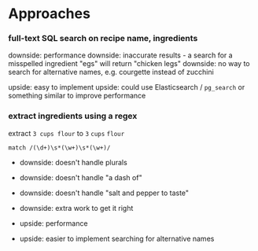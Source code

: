 # Approaches

### full-text SQL search on recipe name, ingredients

downside: performance
downside: inaccurate results - a search for a misspelled ingredient "egs" will return "chicken legs"
downside: no way to search for alternative names, e.g. courgette instead of zucchini

upside: easy to implement
upside: could use Elasticsearch / `pg_search` or something similar to improve performance

### extract ingredients using a regex

extract `3 cups flour` to `3` `cups` `flour`

`match /(\d+)\s*(\w+)\s*(\w+)/`

* downside: doesn't handle plurals
* downside: doesn't handle "a dash of"
* downside: doesn't handle "salt and pepper to taste"
* downside: extra work to get it right

* upside: performance
* upside: easier to implement searching for alternative names
